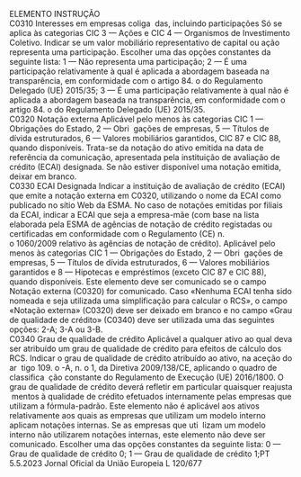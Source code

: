  
ELEMENTO  INSTRUÇÃO  
C0310  Interesses em empresas coliga ­
das, incluindo participações  Só se aplica às categorias CIC 3 — Ações e CIC 4 — Organismos de Investimento 
Coletivo. 
Indicar se um valor mobiliário representativo de capital ou ação representa uma 
participação. Escolher uma das opções constantes da seguinte lista: 
1 — Não representa uma participação; 
2 — É uma participação relativamente à qual é aplicada a abordagem baseada na 
transparência, em conformidade com o artigo 84.  o do Regulamento Delegado 
(UE) 2015/35; 
3 — É uma participação relativamente à qual não é aplicada a abordagem baseada 
na transparência, em conformidade com o artigo 84.  o do Regulamento Delegado 
(UE) 2015/35.  
C0320  Notação externa  Aplicável pelo menos às categorias CIC 1 — Obrigações do Estado, 2 — Obri ­
gações de empresas, 5 — Títulos de dívida estruturados, 6 — Valores mobiliários 
garantidos, CIC 87 e CIC 88, quando disponíveis. 
Trata-se da notação do ativo emitida na data de referência da comunicação, 
apresentada pela instituição de avaliação de crédito (ECAI) designada. 
Se não estiver disponível uma notação emitida, deixar em branco.  
C0330  ECAI Designada  Indicar a instituição de avaliação de crédito (ECAI) que emite a notação externa 
em C0320, utilizando o nome da ECAI como publicado no sítio Web da ESMA. 
No caso de notações emitidas por filiais da ECAI, indicar a ECAI que seja a 
empresa-mãe (com base na lista elaborada pela ESMA de agências de notação 
de crédito registadas ou certificadas em conformidade com o Regulamento (CE) n.  
o 1060/2009 relativo às agências de notação de crédito). 
Aplicável pelo menos às categorias CIC 1 — Obrigações do Estado, 2 — Obri ­
gações de empresas, 5 — Títulos de dívida estruturados, 6 — Valores mobiliários 
garantidos e 8 — Hipotecas e empréstimos (exceto CIC 87 e CIC 88), quando 
disponíveis. 
Este elemento deve ser comunicado se o campo Notação externa (C0320) for 
comunicado. Caso «Nenhuma ECAI tenha sido nomeada e seja utilizada uma 
simplificação para calcular o RCS», o campo «Notação externa» (C0320) deve 
ser deixado em branco e no campo «Grau de qualidade de crédito» (C0340) 
deve ser utilizada uma das seguintes opções: 2-A; 3-A ou 3-B.  
C0340  Grau de qualidade de crédito  Aplicável a qualquer ativo ao qual deva ser atribuído um grau de qualidade de 
crédito para efeitos de cálculo dos RCS. 
Indicar o grau de qualidade de crédito atribuído ao ativo, na aceção do ar ­
tigo 109.  o -A, n.  o 1, da Diretiva 2009/138/CE, aplicando o quadro de classifica ­
ção constante do Regulamento de Execução (UE) 2016/1800. 
O grau de qualidade de crédito deverá refletir em particular quaisquer reajusta ­
mentos à qualidade de crédito efetuados internamente pelas empresas que utilizam 
a fórmula-padrão. 
Este elemento não é aplicável aos ativos relativamente aos quais as empresas que 
utilizam um modelo interno aplicam notações internas. Se as empresas que uti ­
lizam um modelo interno não utilizarem notações internas, este elemento não 
deve ser comunicado. 
Escolher uma das opções constantes da seguinte lista: 
0 — Grau de qualidade de crédito 0; 
1 — Grau de qualidade de crédito 1;PT  5.5.2023 Jornal Oficial da União Europeia L 120/677